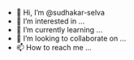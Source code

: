 - 👋 Hi, I’m @sudhakar-selva
- 👀 I’m interested in ...
- 🌱 I’m currently learning ...
- 💞️ I’m looking to collaborate on ...
- 📫 How to reach me ...

<!---
sudhakar-selva/sudhakar-selva is a ✨ special ✨ repository because its `README.md` (this file) appears on your GitHub profile.
You can click the Preview link to take a look at your changes.
--->
